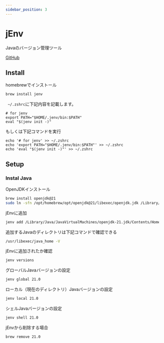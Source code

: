 ```yaml
---
sidebar_position: 3
---
```


# jEnv

Javaのバージョン管理ツール

[GitHub](https://github.com/jenv/jenv)

## Install

homebrewでインストール

```bash
brew install jenv
```

` ~/.zshrc`に下記内容を記載します。
```
# for jenv
export PATH="$HOME/.jenv/bin:$PATH"
eval "$(jenv init -)"
```

もしくは下記コマンドを実行

```
echo '# for jenv' >> ~/.zshrc
echo 'export PATH="$HOME/.jenv/bin:$PATH"' >> ~/.zshrc
echo 'eval "$(jenv init -)"' >> ~/.zshrc
```

## Setup

### Instal Java

OpenJDKインストール
```bash
brew install openjdk@21
sudo ln -sfn /opt/homebrew/opt/openjdk@21/libexec/openjdk.jdk /Library/Java/JavaVirtualMachines/openjdk-21.jdk
```

jEnvに追加
```bash
jenv add /Library/Java/JavaVirtualMachines/openjdk-21.jdk/Contents/Home
```

追加するJavaのディレクトリは下記コマンドで確認できる

```bash
/usr/libexec/java_home -V
```

jEnvに追加されたか確認
```bash
jenv versions
```

グローバルJavaバージョンの設定
```bash
jenv global 21.0
```

ローカル（現在のディレクトリ）Javaバージョンの設定
```bash
jenv local 21.0
```

シェルJavaバージョンの設定
```bash
jenv shell 21.0
```


jEnvから削除する場合
```bash
brew remove 21.0
```
